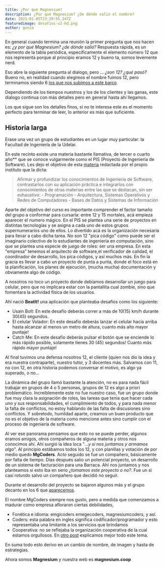 ```yaml
---
title: ¿Por qué Magnesium?
description: ¿Por qué Magnesium? ¿De dónde salio el nombre?
date: 2021-01-05T23:29:55.247Z
featuredimage: desafios-v2-hd.png
author: gonza
---
```

En general cuando termina una reunión la primer pregunta que nos hacen es: *¿y por qué Magnesium? ¿de dónde salió?* Respuesta rápida, es un elemento de la tabla periódica, específicamente el elemento número 12 que nos representa porque al principio eramos 12 y bueno ta, somos levemente nerd.

Eso abre la siguiente pregunta al dialogo, pero ... *¿son 12? ¿qué pasó?* Bueno no, en realidad cuando elegimos el nombre fuimos 12, pero terminamos siendo 6 [los que nos subimos a este barco](/#nosotros).

Dependiendo de los tiempos nuestros y los de los clientes y las ganas, este dialogo continua con más detalles pero en general hasta ahí llegamos. 

Los que sigue son los detalles finos, si no te interesa este es el momento perfecto para terminar de leer, lo anterior es más que suficiente. 

## Historia larga

Erase una vez un grupo de estudiantes en un lugar muy particular: la Facultad de Ingeniería de la Udelar. 

En este recinto existe una materia bastante llamativa, de tercer o cuarto año\*\* que se conoce vulgarmente como el PIS (Proyecto de Ingeniería de Software). Les dejo el objetivo de esta [materia](https://eva.fing.edu.uy/enrol/index.php?id=573) redactada por el propio instituto que la dicta:

> Afirmar y profundizar los conocimientos de Ingeniería de Software, contrastarlos con su aplicación práctica e integrarlos con conocimientos de otras materias entre las que se destacan, sin ser exhaustivo: - Programación - Arquitectura, Sistemas Operativos y Redes de Computadores - Bases de Datos y Sistemas de Información

Aparte del objetivo del curso es importante comprender el factor tamaño del grupo a conformar para cursarla: entre 12 y 15 mortales, acá empieza aparecer el numero mágico. En el PIS se plantea una serie de proyectos en distintas tecnologías y se asigna a cada uno de estos grupos supernumerarios uno de ellos. Lo divertido acá es la organización necesaria para llevar a cabo dicha tarea. No son 12 "pica código" como puede ser el imaginario colectivo de lo estudiantes de ingeniería en computación, sino que se plantea una especie de juego de roles: ser una empresa. En esta "empresa" tenemos el arquitecto de software,el verificador de calidad, el coordinador de desarrollo, los pica códigos, y así muchos más. En fin la gracia es llevar a cabo un proyecto de punta a punta, donde el foco está en la planificación, los planes de ejecución, (mucha mucha) documentación y obviamente algo de código.

A nosotros no toco un proyecto donde debíamos desarrollar un juego para celular, pero que no implicara estar con la pantallita cual zombie, sino que fomentara la actividad física de los usuarios.

Ahí nació **BeatIt!** una aplicación que planteaba desafíos como los siguiente:

* Usain Bolt: En este desafío deberás correr a más de 10(15) km/h durante 30(45) segundos.
* El celular Volador: En este desafío deberás lanzar el celular hacia arriba hasta alcanzar al menos un metro de altura, cuanto más alto mayor puntaje!
* Catch Me: En este desafío deberás pulsar el botón que se enciende lo más rápido posible, solamente tienes 30 (45) segundos! Cuanto más rápido mayor puntaje!

Al final tuvimos una defensa nosotros 12, el cliente (quien nos dio la idea y era nuestra contraparte), nuestro tutor, y 3 docentes más. Salvamos con 11,  no con 12, en otra historia podemos conversar el motivo, es algo ya superado, o no...

La dinámica del grupo llamó bastante la atención, no es para nada fácil trabajar en grupos de 4 o 5 personas, grupos de 12 es algo a priori problemático. Increíblemente este no fue nuestro caso, fue un grupo donde fue muy clara la asignación de roles, las tareas que tenia que hacer cada uno y sus responsabilidades, el cumplimiento de todos, y para nada menor la falta de conflictos, no estoy hablando de las falta de discusiones sino conflictos. Y sobretodo, humildad aparte, creamos un buen producto que no es el objetivo de la materia como mencione antes sino cumplir con el proceso de ingeniería de software.

Al ver ese panorama pensamos que esto no se puede perder, algunos eramos amigos, otros compañeros de alguna materia y otros nos conocimos ahí. Ahí surgió la idea loca "*...y si nos juntamos y armamos algo*". Al principio estábamos todos los 12, y con planillas y votación de por medio quedo **MgCoders**. Acto seguido se fue un compañero, básicamente por falta de tiempo. Días después salio un potencial proyecto, un desarrollo de un sistema de facturación para una Barraca. Ahí nos juntamos y nos planteamos si esto iba en serio *¿tomamos este proyecto o no?*.  Fue un si casi rotundo salvo un compañero que decidió no seguir.

Durante el desarrollo del proyecto se bajaron algunos más y el grupo decanto en los 6 que [aparecemos](/#nosotros).

El nombre MgCoders siempre nos gusto, pero a medida que comenzamos a madurar como empresa afloraron ciertas debilidades, 

* Fonética e idioma:  emgicoders emegecoders, magnesiumcoders, y así.
* Coders: esta palabra en ingles significa codificador/programador y esto representaba una limitante a los servicios que brindamos
* Cooperativa: no se reflejaba la organización cooperativa de la cual estamos orgullosos. En [otro post](/#blog/porque-cooperativa) explicamos mejor todo este tema.

En suma todo esto derivo en un cambio de nombre, de imagen  y hasta de estrategias.

Ahora somos **Magnesium** y nuestra web es **magnesium.coop**